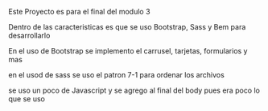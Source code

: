 Este Proyecto es para el final del modulo 3

Dentro de las caracteristicas es que se uso Bootstrap, Sass y Bem para desarrollarlo

En el uso de Bootstrap se implemento el carrusel, tarjetas, formularios y mas 

en el usod de sass se uso el patron  7-1 para ordenar los archivos

se uso un poco de Javascript y se agrego al final del body pues era poco lo que se uso 
